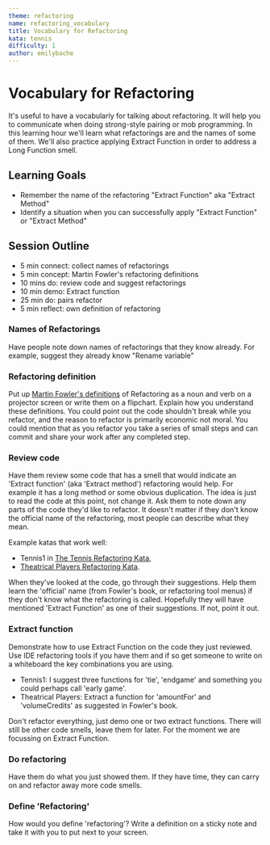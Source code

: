 ```yaml
---
theme: refactoring
name: refactoring_vocabulary
title: Vocabulary for Refactoring
kata: tennis
difficulty: 1
author: emilybache
---
```


# Vocabulary for Refactoring

It's useful to have a vocabularly for talking about refactoring. It will help you to communicate when doing strong-style pairing or mob programming. In this learning hour we'll learn what refactorings are and the names of some of them. We'll also practice applying Extract Function in order to address a Long Function smell.

## Learning Goals

* Remember the name of the refactoring "Extract Function" aka "Extract Method"
* Identify a situation when you can successfully apply "Extract Function" or "Extract Method"

## Session Outline
 
* 5 min connect: collect names of refactorings   
* 5 min concept: Martin Fowler's refactoring definitions
* 10 mins do: review code and suggest refactorings   
* 10 min demo: Extract function
* 25 min do: pairs refactor
* 5 min reflect: own definition of refactoring

### Names of Refactorings
Have people note down names of refactorings that they know already. For example, suggest they already know "Rename variable"

### Refactoring definition
Put up [Martin Fowler's definitions](https://martinfowler.com/bliki/DefinitionOfRefactoring.html) of Refactoring as a noun and verb on a projector screen or write them on a flipchart. Explain how you understand these definitions. You could point out the code shouldn't break while you refactor, and the reason to refactor is primarily economic not moral. You could mention that as you refactor you take a series of small steps and can commit and share your work after any completed step.

### Review code
Have them review some code that has a smell that would indicate an 'Extract function' (aka 'Extract method') refactoring would help. For example it has a long method or some obvious duplication. The idea is just to read the code at this point, not change it. Ask them to note down any parts of the code they'd like to refactor. It doesn't matter if they don't know the official name of the refactoring, most people can describe what they mean.

Example katas that work well:

* Tennis1 in [The Tennis Refactoring Kata](https://github.com/emilybache/Tennis-Refactoring-Kata),
* [Theatrical Players Refactoring Kata](https://github.com/emilybache/Theatrical-Players-Refactoring-Kata).

When they've looked at the code, go through their suggestions. Help them learn the 'official' name (from Fowler's book, or refactoring tool menus) if they don't know what the refactoring is called. Hopefully they will have mentioned 'Extract Function' as one of their suggestions. If not, point it out. 

### Extract function
Demonstrate how to use Extract Function on the code they just reviewed. Use IDE refactoring tools if you have them and if so get someone to write on a whiteboard the key combinations you are using.

* Tennis1: I suggest three functions for 'tie', 'endgame' and something you could perhaps call 'early game'. 
* Theatrical Players: Extract a function for 'amountFor' and 'volumeCredits' as suggested in Fowler's book.

Don't refactor everything, just demo one or two extract functions. There will still be other code smells, leave them for later. For the moment we are focussing on Extract Function.

### Do refactoring
Have them do what you just showed them. If they have time, they can carry on and refactor away more code smells.

### Define 'Refactoring'
How would you define 'refactoring'? Write a definition on a sticky note and take it with you to put next to your screen.
